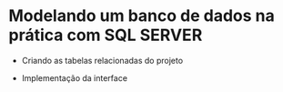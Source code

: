 # Modelando um banco de dados na prática com SQL SERVER

- Criando as tabelas relacionadas do projeto

- Implementação da interface

